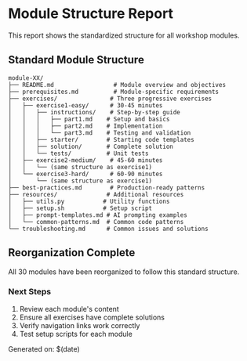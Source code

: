 # Module Structure Report

This report shows the standardized structure for all workshop modules.

## Standard Module Structure

```
module-XX/
├── README.md                 # Module overview and objectives
├── prerequisites.md          # Module-specific requirements
├── exercises/               # Three progressive exercises
│   ├── exercise1-easy/      # 30-45 minutes
│   │   ├── instructions/    # Step-by-step guide
│   │   │   ├── part1.md    # Setup and basics
│   │   │   ├── part2.md    # Implementation
│   │   │   └── part3.md    # Testing and validation
│   │   ├── starter/        # Starting code templates
│   │   ├── solution/       # Complete solution
│   │   └── tests/          # Unit tests
│   ├── exercise2-medium/    # 45-60 minutes
│   │   └── (same structure as exercise1)
│   └── exercise3-hard/      # 60-90 minutes
│       └── (same structure as exercise1)
├── best-practices.md        # Production-ready patterns
├── resources/              # Additional resources
│   ├── utils.py           # Utility functions
│   ├── setup.sh           # Setup script
│   ├── prompt-templates.md # AI prompting examples
│   └── common-patterns.md  # Common code patterns
└── troubleshooting.md      # Common issues and solutions
```

## Reorganization Complete

All 30 modules have been reorganized to follow this standard structure.

### Next Steps

1. Review each module's content
2. Ensure all exercises have complete solutions
3. Verify navigation links work correctly
4. Test setup scripts for each module

Generated on: $(date)
